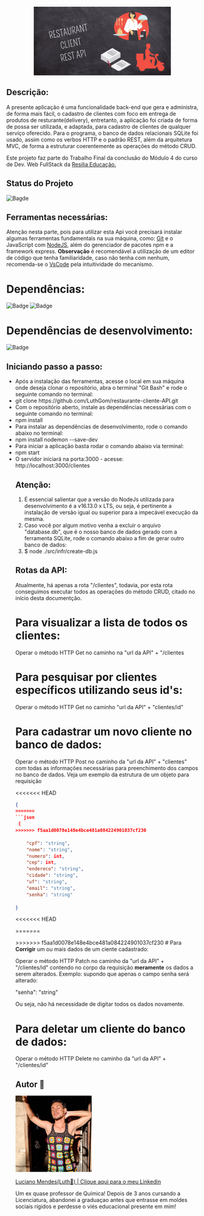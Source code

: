 <p align="center">
<img src="./midia/RESTAURANT REST API.gif" alt="Imagem de extensão GIF com o nome do projeto em fundo ilustrativo de quadro de giz e ilustrações de pedidos, motoboy e garçom/garçonete." width = 360px>
</p>

## Descrição:
<p>A presente aplicação é uma funcionalidade back-end que gera e administra, de forma mais fácil, o cadastro de clientes com foco em entrega de produtos de resturante(delivery), entretanto, a aplicação foi criada de forma de possa ser utilizada, e adaptada, para cadastro de clientes de qualquer serviço oferecido. Para o programa, o banco de dados relacionais SQLite foi usado, assim como os verbos HTTP e o padrão REST, além da arquitetura MVC, de forma a estruturar coerentemente as operações do método CRUD. 

Este projeto faz parte do Trabalho Final da conclusão do Módulo 4 do curso de Dev. Web FullStack da <a href="https://www.resilia.com.br">Resilia Educação.</a></p>


## Status do Projeto

![Bagde](https://img.shields.io/badge/Status%20do%20Projeto-Concluído-red)

## Ferramentas necessárias:

<p>Atenção nesta parte, pois para utilizar esta Api você precisará instalar algumas ferramentas fundamentais na sua máquina, como: <a href="https://www.gitkraken.com/download?utm_term=git&utm_campaign=1+%7C+1+GK+Git+GUI+-+Search&utm_source=adwords&utm_medium=ppc&hsa_acc=1130375851&hsa_cam=393455543&hsa_grp=23981425823&hsa_ad=550570964612&hsa_src=g&hsa_tgt=kwd-247385313&hsa_kw=git&hsa_mt=e&hsa_net=adwords&hsa_ver=3&gclid=Cj0KCQiA-qGNBhD3ARIsAO_o7ym_H2X6ZGqwCZJqFF5FFzq4fVkZ1h6JujQY4yk9UI5bf2cnWf-Ez-EaAstwEALw_wcB">Git</a> e o JavaScript com <a href="https://nodejs.org/en/download/">NodeJS</a>, além do gerenciador de pacotes npm e a framework express. 
<strong>Observação</strong> é recomendável a utilização de um editor de código que tenha familiaridade, caso não tenha com nenhum, recomenda-se o <a href="https://code.visualstudio.com/download">VsCode</a> pela intuitividade do mecanismo.

# Dependências:

![Badge](https://img.shields.io/badge/"express"-"%5E4.17.1"-red)
![Badge](https://img.shields.io/badge/"sqlite3"-"%5E5.0.2"-red)

# Dependências de desenvolvimento:
![Badge](https://img.shields.io/badge/"nodemon"-"%5E2.0.15"-red)


</p>

## Iniciando passo a passo:


<p>

<ul> 
<li>Após a instalação das ferramentas, acesse o local em sua máquina onde deseja clonar o repositório, abra o terminal "Git Bash"
e rode o seguinte comando no terminal:</li>
<li> git clone https://github.com/LuthGom/restaurante-cliente-API.git </li>
<li>Com o repositório aberto, instale as dependências necessárias com o seguinte comando no terminal:</li>
<li> npm install </li>
<li>Para instalar as dependências de desenvolvimento, rode o comando abaixo no terminal:</li>
<li> npm install nodemon --save-dev</li>
<li>Para iniciar a aplicação basta rodar o comando abaixo via terminal:</li>
<li> npm start</li>
<li> O servidor iniciará na porta:3000 - acesse: http://localhost:3000/clientes</li>


## Atenção:
<p>
<ol>
 <li>É essencial salientar que a versão do NodeJs utilizada para desenvolvimento é a v16.13.0 x LTS, ou seja, é pertinente a instalação de versão igual ou superior para a impecável execução da mesma.</li>

 <li>Caso você por algum motivo venha a excluir o arquivo "database.db", que é o nosso banco de dados gerado com a ferramenta SQLite, rode o comando abaixo a fim de gerar outro banco de dados:</li>
 <li>$ node ./src/infr/create-db.js</li>
 </ol>
</p>

## Rotas da API:
<p> Atualmente, há apenas a rota "/clientes", todavia, por esta rota conseguimos executar todos as operações do método CRUD, citado no início desta documentção.</p>

# Para <strong>visualizar</strong> a lista de todos os clientes:
<p> Operar o método HTTP Get no caminho na "url da API" + "/clientes </p>

# Para <strong>pesquisar</strong> por clientes específicos utilizando seus id's:

<p> Operar o método HTTP Get no caminho "url da API" + "clientes/id"</p>

# Para <strong>cadastrar</strong> um novo cliente no banco de dados:

<p> Operar o método HTTP Post no caminho da "url da API" + "clientes" com todas as informações necessárias para preenchimento dos campos no banco de dados. Veja um exemplo da estrutura de um objeto para requisição </p>

<p>

<<<<<<< HEAD
```json
{
=======
```json 
 {
>>>>>>> f5aa1d0078e148e4bce481a084224901037cf230
   
    "cpf": "string",
    "nome": "string",
    "numero": int,
    "cep": int,
    "endereco": "string",
    "cidade": "string",
    "uf": "string",
    "email": "string",
    "senha": "string"

}
```
<<<<<<< HEAD

</p>
=======
 </p>
>>>>>>> f5aa1d0078e148e4bce481a084224901037cf230
# Para <strong>Corrigir</strong> um ou mais dados de um ciente cadastrado:

<p>Operar o método HTTP Patch no caminho da "url da API" + "/clientes/id" contendo no corpo da requisição <strong>meramente</strong>
os dados a serem alterados. Exemplo: supondo que apenas o campo senha será alterado:</p>

<p>
    "senha": "string"
</p>

<p>Ou seja, não há necessidade de digitar todos os dados novamente.</p>

# Para <strong>deletar</strong> um cliente do banco de dados:

<p>Operar o método HTTP Delete no caminho da "url da API" + "/clientes/id" </p>


## Autor 🌈

<img src="./midia/luth.jpeg" alt="Foto do autor, Luciano Mendes pardo, de cabelos chacheados e está de olhos fechados enconstado numa porta. Luciano está utilizando uma regata de crochê, baseada em granny squares, nas cores pretas, verde, roxo, azul, laranja, cinza e amarelo" width = 200px heigth= 200px>

<a href="https://www.linkedin.com/in/dev-luciano-mendes/">Luciano Mendes(Luth🌈) | Clique aqui para o meu Linkedin<a/>
<p>Um ex quase professor de Química!
Depois de 3 anos cursando a Licenciatura, abandonei a graduaçao antes que entrasse em moldes sociais rígidos
e perdesse o viés educacional presente em mim!</p>
